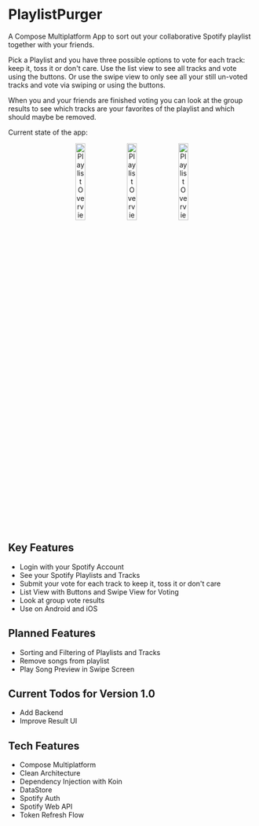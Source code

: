 # PlaylistPurger

A Compose Multiplatform App to sort out your collaborative Spotify playlist together with your friends.

Pick a Playlist and you have three possible options to vote for each track: keep it, toss it or don't care.
Use the list view to see all tracks and vote using the buttons.
Or use the swipe view to only see all your still un-voted tracks and vote via swiping or using the buttons.

When you and your friends are finished voting you can look at the group results to see which tracks are your favorites of the playlist and which should maybe be removed.

Current state of the app:
<p align="center">
  <img src="https://github.com/user-attachments/assets/1207958a-bdc0-4eb9-98cd-adb0e45fe444" alt="Playlist Overview" width="20%"/> 
  <img src="https://github.com/user-attachments/assets/d64bcb49-86fe-4169-bd2a-60dc245af708" alt="Playlist Overview" width="20%"/> 
  <img src="https://github.com/user-attachments/assets/229ac72e-584a-4b6a-b98e-6aef94022fee" alt="Playlist Overview" width="20%"/> 
</p>

## Key Features

- Login with your Spotify Account
- See your Spotify Playlists and Tracks
- Submit your vote for each track to keep it, toss it or don't care
- List View with Buttons and Swipe View for Voting
- Look at group vote results
- Use on Android and iOS

## Planned Features 
- Sorting and Filtering of Playlists and Tracks
- Remove songs from playlist
- Play Song Preview in Swipe Screen

## Current Todos for Version 1.0
- Add Backend
- Improve Result UI

## Tech Features

- Compose Multiplatform
- Clean Architecture
- Dependency Injection with Koin
- DataStore
- Spotify Auth
- Spotify Web API
- Token Refresh Flow
